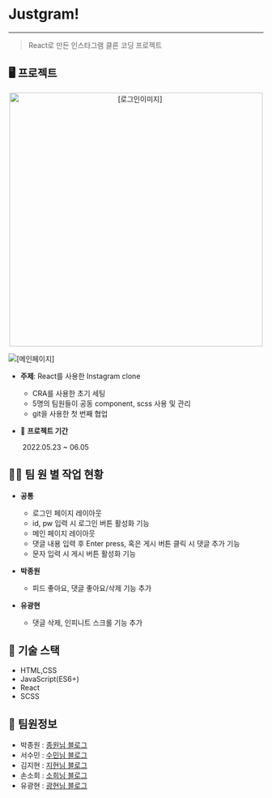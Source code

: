 # Justgram!

-----------

> React로 만든 인스타그램 클론 코딩 프로젝트
## 🖥  프로젝트 
<p align="center">
<img alt="[로그인이미지]" src ="https://ifh.cc/g/T0yYTA.jpg" style = "width: 500px">

<img alt="[메인페이지]" src ="https://ifh.cc/g/rnWA1g.jpg"> </p>


- **주제**: React를 사용한 Instagram clone

  - CRA를 사용한 초기 세팅
  - 5명의 팀원들이 공동 component, scss 사용 및 관리
  - git을 사용한 첫 번째 협업

- 📅 **프로젝트 기간** 

  ​	2022.05.23 ~ 06.05

## 👨‍💻 팀 원 별 작업 현황

- **공통**
  - 로그인 페이지 레이아웃
  - id, pw 입력 시 로그인 버튼 활성화 기능
  - 메인 페이지 레이아웃
  - 댓글 내용 입력 후 Enter press, 혹은 게시 버튼 클릭 시 댓글 추가 기능
  - 문자 입력 시 게시 버튼 활성화 기능

- **박종원** 
  - 피드 좋아요, 댓글 좋아요/삭제 기능 추가
 
- **유광현** 
  - 댓글 삭제, 인피니트 스크롤 기능 추가


## 🔧  기술 스택

- HTML,CSS
- JavaScript(ES6+)
- React
- SCSS

## 📕 팀원정보

- 박종원 : [종원님 블로그](https://velog.io/@yejikang/westagram-인스타그램-클론코딩-후기)
- 서수민 : [수민님 블로그](http://psy082.github.io/)
- 김지현 : [지현님 블로그](http://aleatorik.github.io/)
- 손소희 : [소희님 블로그](https://sophie0527.tistory.com/)
- 유광현 : [광현님 블로그](https://velog.io/@yejikang/westagram-인스타그램-클론코딩-후기)
